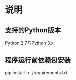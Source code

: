 # 说明

## 支持的Python版本
 
  Python 2.7与Python 3.x
  
## 程序运行前依赖包安装

  pip install -r ./requirements.txt